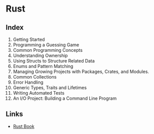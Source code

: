 # Rust

## Index
1. Getting Started
2. Programming a Guessing Game
3. Common Programming Concepts
4. Understanding Ownership
5. Using Structs to Structure Related Data
6. Enums and Pattern Matching
7. Managing Growing Projects with Packages, Crates, and Modules.
8. Common Collections
9. Error Handling
10. Generic Types, Traits and Lifetimes
11. Writing Automated Tests
12. An I/O Project: Building a Command Line Program

## Links
- [Rust Book](https://doc.rust-lang.org/book/)
